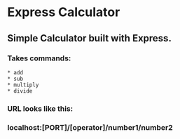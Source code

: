 # Express Calculator
## Simple Calculator built with Express.
### Takes commands:
    * add
    * sub
    * multiply
    * divide

### URL looks like this:
### localhost:[PORT]/[operator]/number1/number2

